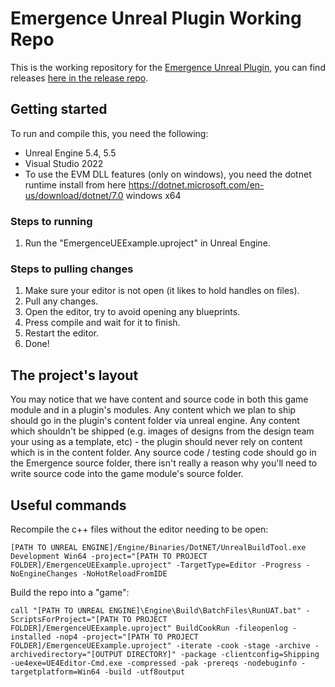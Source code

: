 # Emergence Unreal Plugin Working Repo

This is the working repository for the [Emergence Unreal Plugin](https://github.com/CrucibleNetworksLtd/EmergenceSDKUnreal/releases), you can find releases [here in the release repo](https://github.com/CrucibleNetworksLtd/EmergenceSDKUnreal/releases).

## Getting started
To run and compile this, you need the following:
- Unreal Engine 5.4, 5.5
- Visual Studio 2022
- To use the EVM DLL features (only on windows), you need the dotnet runtime install from here https://dotnet.microsoft.com/en-us/download/dotnet/7.0 windows x64

### Steps to running
1. Run the "EmergenceUEExample.uproject" in Unreal Engine.

### Steps to pulling changes
1. Make sure your editor is not open (it likes to hold handles on files).
2. Pull any changes.
3. Open the editor, try to avoid opening any blueprints.
4. Press compile and wait for it to finish.
5. Restart the editor.
6. Done!

## The project's layout
You may notice that we have content and source code in both this game module and in a plugin's modules. Any content which we plan to ship should go in the plugin's content folder via unreal engine. Any content which shouldn't be shipped (e.g. images of designs from the design team your using as a template, etc) - the plugin should never rely on content which is in the content folder. Any source code / testing code should go in the Emergence source folder, there isn't really a reason why you'll need to write source code into the game module's source folder. 

## Useful commands
Recompile the c++ files without the editor needing to be open:
```
[PATH TO UNREAL ENGINE]/Engine/Binaries/DotNET/UnrealBuildTool.exe Development Win64 -project="[PATH TO PROJECT FOLDER]/EmergenceUEExample.uproject" -TargetType=Editor -Progress -NoEngineChanges -NoHotReloadFromIDE
```

Build the repo into a "game":
```
call "[PATH TO UNREAL ENGINE]\Engine\Build\BatchFiles\RunUAT.bat" -ScriptsForProject="[PATH TO PROJECT FOLDER]/EmergenceUEExample.uproject" BuildCookRun -fileopenlog -installed -nop4 -project="[PATH TO PROJECT FOLDER]/EmergenceUEExample.uproject" -iterate -cook -stage -archive -archivedirectory="[OUTPUT DIRECTORY]" -package -clientconfig=Shipping -ue4exe=UE4Editor-Cmd.exe -compressed -pak -prereqs -nodebuginfo -targetplatform=Win64 -build -utf8output
```
